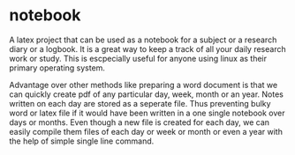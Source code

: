 # notebook

A latex project that can be used as a notebook for a subject or a research diary or a logbook. It is a great way to keep a track of all your daily research work or study.
This is escpecially useful for anyone using linux as their primary operating system.

Advantage over other methods like preparing a word document is that we can quickly create pdf of any particular day, week, month or an year. Notes written on each day are stored as a seperate file. Thus preventing bulky word or latex file if it would have been written in a one single notebook over days or months. Even though a new file is created for each day, we can easily compile them files of each day or week or month or even a year with the help of simple single line command.

